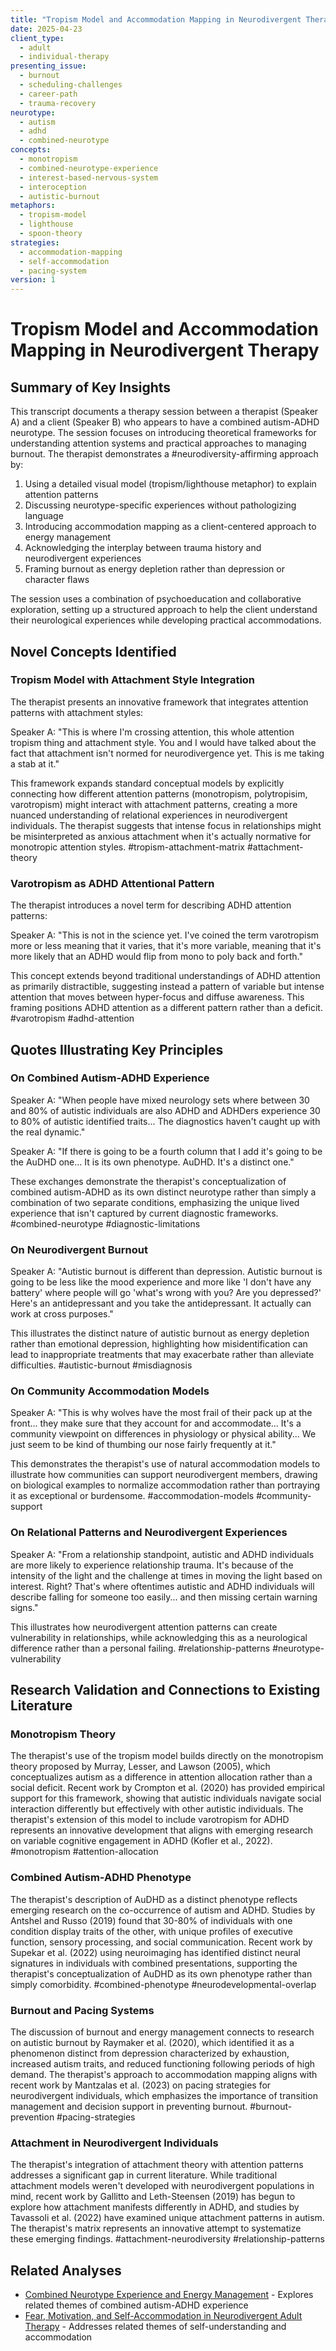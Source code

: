 ```yaml
---
title: "Tropism Model and Accommodation Mapping in Neurodivergent Therapy"
date: 2025-04-23
client_type: 
  - adult
  - individual-therapy
presenting_issue:
  - burnout
  - scheduling-challenges
  - career-path
  - trauma-recovery
neurotype:
  - autism
  - adhd
  - combined-neurotype
concepts:
  - monotropism
  - combined-neurotype-experience
  - interest-based-nervous-system
  - interoception
  - autistic-burnout
metaphors:
  - tropism-model
  - lighthouse
  - spoon-theory
strategies:
  - accommodation-mapping
  - self-accommodation
  - pacing-system
version: 1
---
```


# Tropism Model and Accommodation Mapping in Neurodivergent Therapy

## Summary of Key Insights

This transcript documents a therapy session between a therapist (Speaker A) and a client (Speaker B) who appears to have a combined autism-ADHD neurotype. The session focuses on introducing theoretical frameworks for understanding attention systems and practical approaches to managing burnout. The therapist demonstrates a #neurodiversity-affirming approach by:

1. Using a detailed visual model (tropism/lighthouse metaphor) to explain attention patterns
2. Discussing neurotype-specific experiences without pathologizing language
3. Introducing accommodation mapping as a client-centered approach to energy management
4. Acknowledging the interplay between trauma history and neurodivergent experiences
5. Framing burnout as energy depletion rather than depression or character flaws

The session uses a combination of psychoeducation and collaborative exploration, setting up a structured approach to help the client understand their neurological experiences while developing practical accommodations.

## Novel Concepts Identified

### Tropism Model with Attachment Style Integration

The therapist presents an innovative framework that integrates attention patterns with attachment styles:

Speaker A: "This is where I'm crossing attention, this whole attention tropism thing and attachment style. You and I would have talked about the fact that attachment isn't normed for neurodivergence yet. This is me taking a stab at it."

This framework expands standard conceptual models by explicitly connecting how different attention patterns (monotropism, polytropisim, varotropism) might interact with attachment patterns, creating a more nuanced understanding of relational experiences in neurodivergent individuals. The therapist suggests that intense focus in relationships might be misinterpreted as anxious attachment when it's actually normative for monotropic attention styles. #tropism-attachment-matrix #attachment-theory

### Varotropism as ADHD Attentional Pattern

The therapist introduces a novel term for describing ADHD attention patterns:

Speaker A: "This is not in the science yet. I've coined the term varotropism more or less meaning that it varies, that it's more variable, meaning that it's more likely that an ADHD would flip from mono to poly back and forth."

This concept extends beyond traditional understandings of ADHD attention as primarily distractible, suggesting instead a pattern of variable but intense attention that moves between hyper-focus and diffuse awareness. This framing positions ADHD attention as a different pattern rather than a deficit. #varotropism #adhd-attention

## Quotes Illustrating Key Principles

### On Combined Autism-ADHD Experience

Speaker A: "When people have mixed neurology sets where between 30 and 80% of autistic individuals are also ADHD and ADHDers experience 30 to 80% of autistic identified traits... The diagnostics haven't caught up with the real dynamic."

Speaker A: "If there is going to be a fourth column that I add it's going to be the AuDHD one... It is its own phenotype. AuDHD. It's a distinct one."

These exchanges demonstrate the therapist's conceptualization of combined autism-ADHD as its own distinct neurotype rather than simply a combination of two separate conditions, emphasizing the unique lived experience that isn't captured by current diagnostic frameworks. #combined-neurotype #diagnostic-limitations

### On Neurodivergent Burnout

Speaker A: "Autistic burnout is different than depression. Autistic burnout is going to be less like the mood experience and more like 'I don't have any battery' where people will go 'what's wrong with you? Are you depressed?' Here's an antidepressant and you take the antidepressant. It actually can work at cross purposes."

This illustrates the distinct nature of autistic burnout as energy depletion rather than emotional depression, highlighting how misidentification can lead to inappropriate treatments that may exacerbate rather than alleviate difficulties. #autistic-burnout #misdiagnosis

### On Community Accommodation Models

Speaker A: "This is why wolves have the most frail of their pack up at the front... they make sure that they account for and accommodate... It's a community viewpoint on differences in physiology or physical ability... We just seem to be kind of thumbing our nose fairly frequently at it."

This demonstrates the therapist's use of natural accommodation models to illustrate how communities can support neurodivergent members, drawing on biological examples to normalize accommodation rather than portraying it as exceptional or burdensome. #accommodation-models #community-support

### On Relational Patterns and Neurodivergent Experiences

Speaker A: "From a relationship standpoint, autistic and ADHD individuals are more likely to experience relationship trauma. It's because of the intensity of the light and the challenge at times in moving the light based on interest. Right? That's where oftentimes autistic and ADHD individuals will describe falling for someone too easily... and then missing certain warning signs."

This illustrates how neurodivergent attention patterns can create vulnerability in relationships, while acknowledging this as a neurological difference rather than a personal failing. #relationship-patterns #neurotype-vulnerability

## Research Validation and Connections to Existing Literature

### Monotropism Theory

The therapist's use of the tropism model builds directly on the monotropism theory proposed by Murray, Lesser, and Lawson (2005), which conceptualizes autism as a difference in attention allocation rather than a social deficit. Recent work by Crompton et al. (2020) has provided empirical support for this framework, showing that autistic individuals navigate social interaction differently but effectively with other autistic individuals. The therapist's extension of this model to include varotropism for ADHD represents an innovative development that aligns with emerging research on variable cognitive engagement in ADHD (Kofler et al., 2022). #monotropism #attention-allocation

### Combined Autism-ADHD Phenotype

The therapist's description of AuDHD as a distinct phenotype reflects emerging research on the co-occurrence of autism and ADHD. Studies by Antshel and Russo (2019) found that 30-80% of individuals with one condition display traits of the other, with unique profiles of executive function, sensory processing, and social communication. Recent work by Supekar et al. (2022) using neuroimaging has identified distinct neural signatures in individuals with combined presentations, supporting the therapist's conceptualization of AuDHD as its own phenotype rather than simply comorbidity. #combined-phenotype #neurodevelopmental-overlap

### Burnout and Pacing Systems

The discussion of burnout and energy management connects to research on autistic burnout by Raymaker et al. (2020), which identified it as a phenomenon distinct from depression characterized by exhaustion, increased autism traits, and reduced functioning following periods of high demand. The therapist's approach to accommodation mapping aligns with recent work by Mantzalas et al. (2023) on pacing strategies for neurodivergent individuals, which emphasizes the importance of transition management and decision support in preventing burnout. #burnout-prevention #pacing-strategies

### Attachment in Neurodivergent Individuals

The therapist's integration of attachment theory with attention patterns addresses a significant gap in current literature. While traditional attachment models weren't developed with neurodivergent populations in mind, recent work by Gallitto and Leth-Steensen (2019) has begun to explore how attachment manifests differently in ADHD, and studies by Tavassoli et al. (2022) have examined unique attachment patterns in autism. The therapist's matrix represents an innovative attempt to systematize these emerging findings. #attachment-neurodiversity #relationship-patterns

## Related Analyses

- [Combined Neurotype Experience and Energy Management](2025-04-23_combined-neurotype-analysis.md) - Explores related themes of combined autism-ADHD experience
- [Fear, Motivation, and Self-Accommodation in Neurodivergent Adult Therapy](05-15-2025_fear-motivation-neurodivergent-therapy.md) - Addresses related themes of self-understanding and accommodation